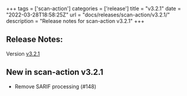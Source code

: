 +++
tags = ['scan-action']
categories = ['release']
title = "v3.2.1"
date = "2022-03-28T18:58:25Z"
url = "docs/releases/scan-action/v3.2.1/"
description = "Release notes for scan-action v3.2.1"
+++

## Release Notes:
Version [v3.2.1](https://github.com/anchore/scan-action/releases/tag/v3.2.1)

## New in scan-action v3.2.1

- Remove SARIF processing (#148)
